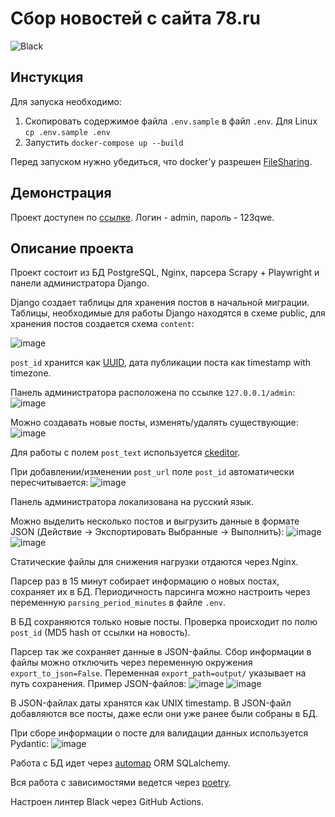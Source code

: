 # Сбор новостей с сайта 78.ru
![Black](https://img.shields.io/badge/code%20style-black-black)
 
## Инстукция
Для запуска необходимо:
1. Скопировать содержимое файла `.env.sample` в файл `.env`. Для Linux `cp .env.sample .env`
2. Запустить `docker-compose up --build`

Перед запуском нужно убедиться, что docker'у разрешен [FileSharing](https://stackoverflow.com/questions/70877785/docker-error-response-from-daemon-user-declined-directory-sharing).

## Демонстрация
Проект доступен по [ссылке](http://77.246.105.150/admin).
Логин - admin, пароль - 123qwe.

## Описание проекта
Проект состоит из  БД PostgreSQL, Nginx, парсера Scrapy + Playwright и панели администратора Django.

Django создает таблицы для хранения постов в начальной миграции. Таблицы, необходимые для работы Django находятся в схеме public, для хранения постов создается схема `content`:

![image](https://github.com/ian-mn/test-russian-news-parser/assets/136719108/94908378-023c-4c14-9b6b-93abeeb764c3)

`post_id` хранится как [UUID](https://dba.stackexchange.com/questions/115271/what-is-the-optimal-data-type-for-an-md5-field), дата публикации поста как timestamp with timezone.

Панель администратора расположена по ссылке `127.0.0.1/admin`:
![image](https://github.com/ian-mn/test-russian-news-parser/assets/136719108/d6a633c6-b37d-490d-885a-3de91e749460)

Можно создавать новые посты, изменять/удалять существующие:
![image](https://github.com/ian-mn/test-russian-news-parser/assets/136719108/1f87ef4a-c5ee-44f8-810e-7f5b312f2bd8)

Для работы с полем `post_text` используется [ckeditor](https://github.com/django-ckeditor/django-ckeditor).

При добавлении/изменении `post_url` поле `post_id` автоматически пересчитывается:
![image](https://github.com/ian-mn/test-russian-news-parser/assets/136719108/d749611d-9261-4382-aeab-17d4c7c8097c)

Панель администратора локализована на русский язык.

Можно выделить несколько постов и выгрузить данные в формате JSON (Действие -> Экспортировать Выбранные -> Выполнить):
![image](https://github.com/ian-mn/test-russian-news-parser/assets/136719108/80c9b7c5-6641-411d-a97e-e1d1c4b81e56)
![image](https://github.com/ian-mn/test-russian-news-parser/assets/136719108/58518fa1-c9ea-4c63-b15e-bb34ebfd95ce)

Статические файлы для снижения нагрузки отдаются через Nginx.

Парсер раз в 15 минут собирает информацию о новых постах, сохраняет их в БД. 
Периодичность парсинга можно настроить через переменную `parsing_period_minutes` в файле `.env`.

В БД сохраняются только новые посты. Проверка происходит по полю `post_id` (MD5 hash от ссылки на новость).

Парсер так же сохраняет данные в JSON-файлы. Сбор информации в файлы можно отключить через переменную окружения `export_to_json=False`. Переменная `export_path=output/` указывает на путь сохранения.
Пример JSON-файлов:
![image](https://github.com/ian-mn/test-russian-news-parser/assets/136719108/ede7b53c-7f6c-4873-a3e0-71ee68242b8f)
![image](https://github.com/ian-mn/test-russian-news-parser/assets/136719108/16c9b478-e3dd-4c63-b0f0-930d496863cc)

В JSON-файлах даты хранятся как UNIX timestamp.
В JSON-файл добавляются все посты, даже если они уже ранее были собраны в БД.

При сборе информации о посте для валидации данных используется Pydantic:
![image](https://github.com/ian-mn/test-russian-news-parser/assets/136719108/8111ae10-5f01-4687-ae52-f0d9f135a3d1)

Работа с БД идет через [automap](https://docs.sqlalchemy.org/en/20/orm/extensions/automap.html) ORM SQLalchemy. 

Вся работа с зависимостями ведется через [poetry](https://python-poetry.org/).

Настроен линтер Black через GitHub Actions. 




